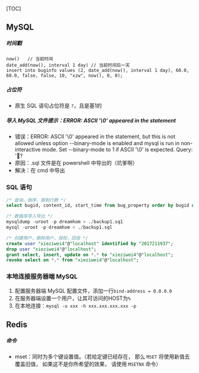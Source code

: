 [TOC]

## MySQL

##### 时间戳

```mysql
now()	// 当前时间
date_add(now(), interval 1 day)	// 当前时间后一天
insert into buginfo values (2, date_add(now(), interval 1 day), 60.0, 60.0, false, false, 10, "xzw", now(), 0, 0);
```

##### 占位符

- 原生 SQL 语句占位符是 `?`，且是基1的

##### 导入 MySQL 文件提示：ERROR: ASCII '\0' appeared in the statement

- 错误：ERROR: ASCII '\0' appeared in the statement, but this is not allowed unless option --binary-mode is enabled and mysql is run in non-interactive mode. Set --binary-mode to 1 if ASCII '\0' is expected. Query: '?
- 原因：.sql 文件是在 powershell 中导出的（坑爹啊）
- 解决：在 cmd 中导出



### SQL 语句

```sql
/* 查询，倒序，限制行数 */
select bugid, content_id, start_time from bug_property order by bugid desc limit 20;

/* 数据库导入导出 */
mysqldump -uroot -p dreamhom > ./backup1.sq1
mysql -uroot -p dreamhom < ./backup1.sql

/* 创建用户，删除用户，授权，回收 */
create user "xieziwei4"@"localhost" identified by "2017211937";
drop user "xieziwei4"@"localhost";
grant select, insert, update on *.* to "xieziwei4"@"localhost";
revoke select on *.* from "xieziwei4"@"localhost";
```

### 本地连接服务器端 MySQL

1. 配置服务器端 MySQL 配置文件，添加一行`bind-address = 0.0.0.0`
2. 在服务器端设置一个用户，让其可访问的HOST为`%`
3. 在本地连接：`mysql -u xxx -h xxx.xxx.xxx.xxx -p`



## Redis

##### 命令

- mset：同时为多个键设置值。（若给定键已经存在， 那么 `MSET` 将使用新值去覆盖旧值， 如果这不是你所希望的效果， 请使用 `MSETNX` 命令）

